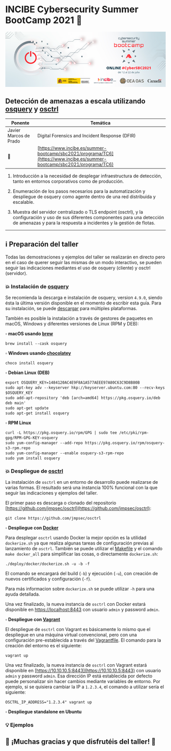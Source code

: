 # INCIBE Cybersecurity Summer BootCamp 2021 :closed_lock_with_key:

![INCIBE Cybersecurity Summer BootCamp 2021](banner.jpg)
## Detección de amenazas a escala utilizando [osquery](https://osquery.io) y [osctrl](https://osctrl.net)

Ponente | Temática
------------ | -------------
Javier Marcos de Prado | Digital Forensics and Incident Response (DFIR)
:link: | [https://www.incibe.es/summer-bootcamp/sbc2021/programa/TC6](https://www.incibe.es/summer-bootcamp/sbc2021/programa/TC6)

1. Introducción a la necesidad de desplegar infraestructura de detección, tanto en entornos corporativos como de producción.

2. Enumeración de los pasos necesarios para la automatización y despliegue de osquery como agente dentro de una red distribuida y escalable.

3. Muestra del servidor centralizado o TLS endpoint (osctrl), y la configuración y uso de sus diferentes componentes para una detección de amenazas y para la respuesta a incidentes y la gestión de flotas.

___

## :information_source: Preparación del taller

Todas las demostraciones y ejemplos del taller se realizarán en directo pero en el caso de querer seguir las mismas de un modo interactivo, se pueden seguir las indicaciones mediantes el uso de osquery (cliente) y osctrl (servidor).

### :boom: Instalación de [osquery](https://osquery.io)

Se recomienda la descarga e instalación de osquery, version `4.9.0`, siendo ésta la última versión disponible en el momento de escribir esta guía. Para su instalación, se puede [descargar](https://osquery.io/downloads/official/4.9.0) para múltiples plataformas.

También es posible la instalación a través de gestores de paquetes en macOS, Windows y diferentes versiones de Linux (RPM y DEB):

:white_small_square: **macOS usando [brew](https://brew.sh/)**
```shell
brew install --cask osquery
```

:white_small_square: **Windows usando [chocolatey](https://chocolatey.org/)**
```shell
choco install osquery
```

:white_small_square: **Debian Linux (DEB)**
```shell
export OSQUERY_KEY=1484120AC4E9F8A1A577AEEE97A80C63C9D8B80B
sudo apt-key adv --keyserver hkp://keyserver.ubuntu.com:80 --recv-keys $OSQUERY_KEY
sudo add-apt-repository 'deb [arch=amd64] https://pkg.osquery.io/deb deb main'
sudo apt-get update
sudo apt-get install osquery
```

:white_small_square: **RPM Linux**
```shell
curl -L https://pkg.osquery.io/rpm/GPG | sudo tee /etc/pki/rpm-gpg/RPM-GPG-KEY-osquery
sudo yum-config-manager --add-repo https://pkg.osquery.io/rpm/osquery-s3-rpm.repo
sudo yum-config-manager --enable osquery-s3-rpm-repo
sudo yum install osquery
```

### :boom: Despliegue de [osctrl](https://osctrl.net)

La instalación de `osctrl` en un entorno de desarrollo puede realizarse de varias formas. El resultado será una instancia 100% funcional con la que seguir las indicaciones y ejemplos del taller.

El primer paso es descarga o clonado del repositorio [https://github.com/jmpsec/osctrl](https://github.com/jmpsec/osctrl):

```shell
git clone https://github.com/jmpsec/osctrl
```

:white_small_square: **Despliegue con [Docker](https://www.docker.com/)**

Para desplegar `osctrl` usando Docker la mejor opción es la utilidad `dockerize.sh` ya que realiza algunas tareas de configuración previas al lanzamiento de `osctrl`. También se puede utilizar el [Makefile](https://github.com/jmpsec/osctrl/blob/master/Makefile) y el comando `make docker_all` para simplificar las cosas, o directamente `dockerize.sh`:

```shell
./deploy/docker/dockerize.sh -u -b -f
```

El comando se encargará del build (`-b`) y ejecución (`-u`), con creación de nuevos certificados y configuración (`-f`).

Para más informacion sobre `dockerize.sh` se puede utilizar `-h` para una ayuda detallada.

Una vez finalizado, la nueva instancia de `osctrl` con Docker estará disponible en [https://localhost:8443](https://localhost:8443) con usuario `admin` y password `admin`.

:white_small_square: **Despliegue con [Vagrant](https://www.vagrantup.com/)**

El despliegue de `osctrl` con Vagrant es básicamente lo mismo que el despliegue en una máquina virtual convencional, pero con una configuración pre-establecida a través del [Vagrantfile](https://github.com/jmpsec/osctrl/blob/master/Vagrantfile). El comando para la creación del entorno es el siguiente:

```shell
vagrant up
```

Una vez finalizado, la nueva instancia de `osctrl` con Vagrant estará disponible en [https://10.10.10.5:8443](https://10.10.10.5:8443) con usuario `admin` y password `admin`. Esa dirección IP está establecida por defecto puede personalizar sin hacer cambios mediante variables de entorno. Por ejemplo, si se quisiera cambiar la IP a `1.2.3.4`, el comando a utilizar sería el siguiente:

```shell
OSCTRL_IP_ADDRESS="1.2.3.4" vagrant up
```

:white_small_square: **Despliegue standalone en Ubuntu**

### :bulb: Ejemplos

## :pray: ¡Muchas gracias y que disfrutéis del taller! :raised_hands:
